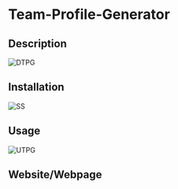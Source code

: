 # Team-Profile-Generator 
  

## Description
![DTPG](https://user-images.githubusercontent.com/100335717/185027994-a3a4613b-067f-4ceb-bfd0-c177faadc23a.png)


## Installation
![SS](https://user-images.githubusercontent.com/100335717/185027860-ce587de7-f7f9-4f82-98f3-469326dc337d.png)



## Usage
![UTPG](https://user-images.githubusercontent.com/100335717/185027835-3e4dbfd4-46ac-4ca7-b33b-75cfbba81cd1.png)


## Website/Webpage



    
